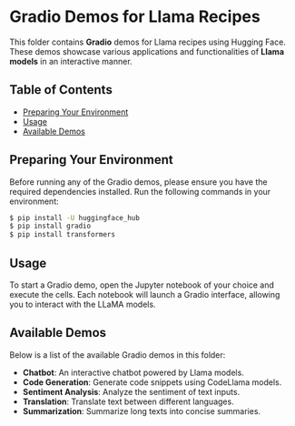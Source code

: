 # Gradio Demos for Llama Recipes

This folder contains **Gradio** demos for Llama recipes using Hugging Face. These demos showcase various applications and functionalities of **Llama models** in an interactive manner.

## Table of Contents

- [Preparing Your Environment](#preparing-your-environment)
- [Usage](#usage)
- [Available Demos](#available-demos)

## Preparing Your Environment

Before running any of the Gradio demos, please ensure you have the required dependencies installed. Run the following commands in your environment:
```bash
$ pip install -U huggingface_hub
$ pip install gradio
$ pip install transformers
```

## Usage

To start a Gradio demo, open the Jupyter notebook of your choice and execute the cells. Each notebook will launch a Gradio interface, allowing you to interact with the LLaMA models.

## Available Demos

Below is a list of the available Gradio demos in this folder:

- **Chatbot**: An interactive chatbot powered by Llama models.
- **Code Generation**: Generate code snippets using CodeLlama models.
- **Sentiment Analysis**: Analyze the sentiment of text inputs.
- **Translation**: Translate text between different languages.
- **Summarization**: Summarize long texts into concise summaries.

